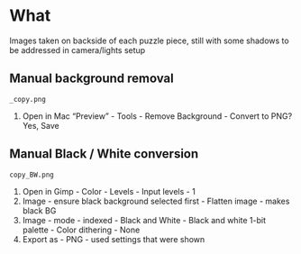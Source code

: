 # What

Images taken on backside of each puzzle piece, still with some shadows to be addressed in camera/lights setup

## Manual background removal

`_copy.png`

1. Open in Mac “Preview” - Tools - Remove Background - Convert to PNG? Yes, Save

## Manual Black / White conversion

`copy_BW.png`

1. Open in Gimp - Color - Levels - Input levels - 1
1. Image - ensure black background selected first - Flatten image - makes black BG
1. Image - mode - indexed - Black and White - Black and white 1-bit palette - Color dithering - None
1. Export as - PNG - used settings that were shown
